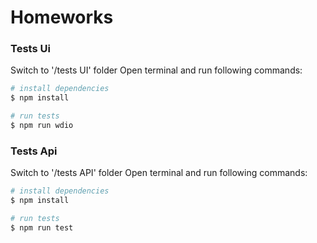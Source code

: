 # Homeworks

### Tests Ui

Switch to '/tests UI' folder
Open terminal and run following commands:

```bash
# install dependencies
$ npm install

# run tests
$ npm run wdio
```

### Tests Api

Switch to '/tests API' folder
Open terminal and run following commands:

```bash
# install dependencies
$ npm install

# run tests
$ npm run test
```
